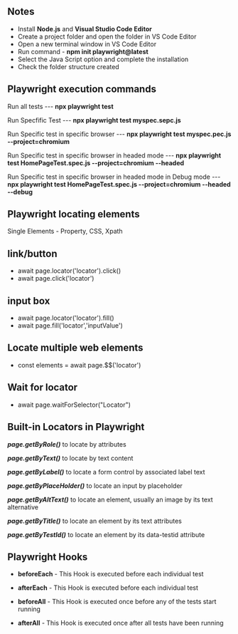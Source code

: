 Notes
------------------
* Install **Node.js** and **Visual Studio Code Editor**
* Create a project folder and open the folder in VS Code Editor
* Open a new terminal window in VS Code Editor
* Run command - **npm init playwright@latest**
* Select the Java Script option and complete the installation
* Check the folder structure created

Playwright execution commands
-----------------------------
Run all tests --- **npx playwright test**

Run Specfific Test --- **npx playwright test myspec.sepc.js**

Run Specific test in specific browser --- **npx playwright test myspec.pec.js --project=chromium**

Run Specific test in specific browser in headed mode --- **npx playwright test HomePageTest.spec.js --project=chromium --headed**

Run Specific test in specific browser in headed mode in Debug mode --- **npx playwright test HomePageTest.spec.js --project=chromium --headed --debug**

Playwright locating elements
---------------------------------
Single Elements - Property, CSS, Xpath

link/button
-------------
* await page.locator('locator').click()
* await page.click('locator')

input box
--------------
* await page.locator('locator').fill()
* await page.fill('locator','inputValue')

Locate multiple web elements
-----------------------------
* const elements = await page.$$('locator')

Wait for locator
------------------
* await page.waitForSelector("Locator")

Built-in Locators in Playwright
----------------------------------
***page.getByRole()*** to locate by attributes

***page.getByText()*** to locate by text content

***page.getByLabel()*** to locate a form control by associated label text

***page.getByPlaceHolder()*** to locate an input by placeholder

***page.getByAltText()*** to locate an element, usually an image by its text alternative

***page.getByTitle()*** to locate an element by its text attributes

***page.getByTestId()*** to locate an element by its data-testid attribute

Playwright Hooks
----------------
* **beforeEach** - This Hook is executed before each individual test
* **afterEach** - This Hook is executed before each individual test

* **beforeAll** - This Hook is executed once before any of the tests start running
* **afterAll** - This Hook is executed once after all tests have been running
